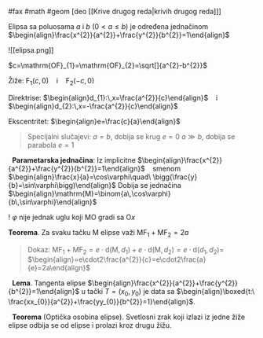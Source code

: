 #fax #math #geom  [deo [[Krive drugog reda|krivih drugog reda]]]
$\:$

Elipsa sa poluosama $a$ i $b$ ($0<a\leqslant b$) je određena jednačinom $\begin{align}\frac{x^{2}}{a^{2}}+\frac{y^{2}}{b^{2}}=1\end{align}$

![[elipsa.png]]

$c=\mathrm{OF}_{1}=\mathrm{OF}_{2}=\sqrt[]{a^{2}-b^{2}}$

Žiže: $\mathrm{F}_{1}(c,\,0)$ $\ \:$ i $\ \:$ $\mathrm{F}_{2}(-c,\, 0)$

Direktrise: $\begin{align}d_{1}:\,x=\frac{a^{2}}{c}\end{align}$ $\ \:$ i $\ \:$ $\begin{align}d_{2}:\,x=-\frac{a^{2}}{c}\end{align}$

Ekscentritet: $\begin{align}e=\frac{c}{a}\end{align}$
$\:$
> Specijalni slučajevi:
> $a=b$, dobija se krug $e= 0$
> $a \gg b$, dobija se parabola $e=1$

$\:$
**Parametarska jednačina**:
Iz implicitne $\begin{align}\frac{x^{2}}{a^{2}}+\frac{y^{2}}{b^{2}}=1\end{align}$ $\ \:$ smenom $\ \:$ $\begin{align}\frac{x}{a}=\cos\varphi\quad\ \bigg(\frac{y}{b}=\sin\varphi\bigg)\end{align}$
Dobija se jednačina $\begin{align}\mathrm{M}=\binom{a\,\cos\varphi}{b\,\sin\varphi}\end{align}$

! $\varphi$ nije jednak uglu koji $\mathrm{MO}$ gradi sa $\mathrm{O}x$
$\:$

**Teorema**. Za svaku tačku $\mathrm{M}$ elipse važi $\mathrm{MF}_{1}+\mathrm{MF}_{2}=2a$
> Dokaz:
> $\mathrm{MF}_{1}+\mathrm{MF}_{2}=e\cdot\mathrm{d}(\mathrm{M},\,d_{1})+e\cdot\mathrm{d}(\mathrm{M},\,d_{2})=e\cdot\mathrm{d}(d_{1},\,d_{2})=$
> $\begin{align}=e\cdot2\frac{a^{2}}{c}=e\cdot2\frac{a}{e}=2a\end{align}$

$\:$
**Lema**. Tangenta elipse $\begin{align}\frac{x^{2}}{a^{2}}+\frac{y^{2}}{b^{2}}=1\end{align}$ u tački $T=(x_{0},\,y_{0})$ je data sa $\begin{align}\boxed{t:\ \frac{xx_{0}}{a^{2}}+\frac{yy_{0}}{b^{2}}=1}\end{align}$.

$\:$
**Teorema** (Optička osobina elipse). Svetlosni zrak koji izlazi iz jedne žiže elipse odbija se od elipse i prolazi kroz drugu žižu.